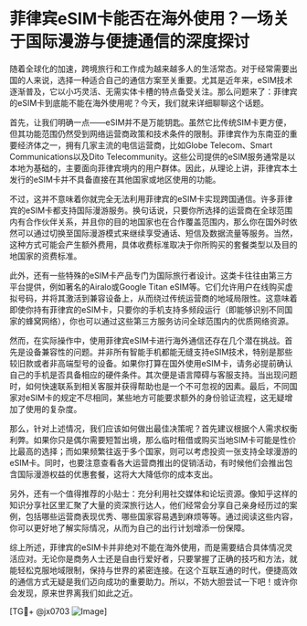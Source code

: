# 菲律宾eSIM卡能否在海外使用？一场关于国际漫游与便捷通信的深度探讨

随着全球化的加速，跨境旅行和工作成为越来越多人的生活常态。对于经常需要出国的人来说，选择一种适合自己的通信方案至关重要。尤其是近年来，eSIM技术逐渐普及，它以小巧灵活、无需实体卡槽的特点备受关注。那么问题来了：菲律宾的eSIM卡到底能不能在海外使用呢？今天，我们就来详细聊聊这个话题。

首先，让我们明确一点——eSIM并不是万能钥匙。虽然它比传统SIM卡更方便，但其功能范围仍然受到网络运营商政策和技术条件的限制。菲律宾作为东南亚的重要经济体之一，拥有几家主流的电信运营商，比如Globe Telecom、Smart Communications以及Dito Telecommunity。这些公司提供的eSIM服务通常是以本地为基础的，主要面向菲律宾境内的用户群体。因此，从理论上讲，菲律宾本土发行的eSIM卡并不具备直接在其他国家或地区使用的功能。

不过，这并不意味着你就完全无法利用菲律宾的eSIM卡实现跨国通信。许多菲律宾的eSIM卡都支持国际漫游服务。换句话说，只要你所选择的运营商在全球范围内有合作伙伴关系，并且你的目的地国家也在合作覆盖范围内，那么你在国外时依然可以通过切换至国际漫游模式来继续享受通话、短信及数据流量等服务。当然，这种方式可能会产生额外费用，具体收费标准取决于你所购买的套餐类型以及目的地国家的资费标准。

此外，还有一些特殊的eSIM卡产品专门为国际旅行者设计。这类卡往往由第三方平台提供，例如著名的Airalo或Google Titan eSIM等。它们允许用户在线购买虚拟号码，并将其激活到兼容设备上，从而绕过传统运营商的地域局限性。这意味着即使你持有菲律宾的eSIM卡，只要你的手机支持多频段运行（即能够识别不同国家的蜂窝网络），你也可以通过这些第三方服务访问全球范围内的优质网络资源。

然而，在实际操作中，使用菲律宾eSIM卡进行海外通信还存在几个潜在挑战。首先是设备兼容性的问题。并非所有智能手机都能无缝支持eSIM技术，特别是那些较旧款或者非高端型号的设备。如果你打算在国外使用eSIM卡，请务必提前确认自己的手机是否具备相应的硬件条件。其次便是语言障碍与客服支持。当出现问题时，如何快速联系到相关客服并获得帮助也是一个不可忽视的因素。最后，不同国家对eSIM卡的规定不尽相同，某些地方可能要求额外的身份验证流程，这无疑增加了使用的复杂度。

那么，针对上述情况，我们应该如何做出最佳决策呢？首先建议根据个人需求权衡利弊。如果你只是偶尔需要短暂出境，那么临时租借或购买当地SIM卡可能是性价比最高的选择；而如果频繁往返于多个国家，则可以考虑投资一张支持全球漫游的eSIM卡。同时，也要注意查看各大运营商推出的促销活动，有时候他们会推出包含国际漫游权益的优惠套餐，这将大大降低你的成本支出。

另外，还有一个值得推荐的小贴士：充分利用社交媒体和论坛资源。像知乎这样的知识分享社区里汇聚了大量的资深旅行达人，他们经常会分享自己亲身经历过的案例，包括哪些运营商表现优秀、哪些国家容易遇到麻烦等等。通过阅读这些内容，你可以更好地了解实际情况，从而为自己的出行计划增添一份保障。

综上所述，菲律宾的eSIM卡并非绝对不能在海外使用，而是需要结合具体情况灵活应对。无论你是商务人士还是自由行爱好者，只要掌握了正确的技巧和方法，就能轻松克服地域限制，保持与世界的紧密连接。在这个互联互通的时代，便捷高效的通信方式无疑是我们迈向成功的重要助力。所以，不妨大胆尝试一下吧！或许你会发现，原来世界离我们如此之近。

[TG💪+ @jx0703 ![Image](https://github.com/user-attachments/assets/dbca1d08-cadb-493c-b0ec-ad6f7a83f270)]